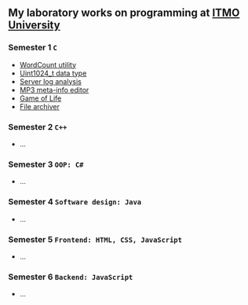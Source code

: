 ## My laboratory works on programming at [ITMO University](https://itmo.ru)
### Semester 1 `C`
* [WordCount utility](https://github.com/ZISRF/Programming/tree/master/1sem/1lab)
* [Uint1024_t data type](https://github.com/ZISRF/Programming/tree/master/1sem/2lab)
* [Server log analysis](https://github.com/ZISRF/Programming/tree/master/1sem/3lab)
* [MP3 meta-info editor](https://github.com/ZISRF/Programming/tree/master/1sem/4lab)
* [Game of Life](https://github.com/ZISRF/Programming/tree/master/1sem/5lab)
* [File archiver](https://github.com/ZISRF/Programming/tree/master/1sem/6lab)
### Semester 2 `C++`
* \.\.\.
### Semester 3 `OOP: C#`
* \.\.\.
### Semester 4 `Software design: Java`
* \.\.\.
### Semester 5 `Frontend: HTML, CSS, JavaScript`
* \.\.\.
### Semester 6 `Backend: JavaScript`
* \.\.\.